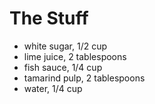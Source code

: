 # The Stuff
 - white sugar, 1/2 cup
 - lime juice, 2 tablespoons
 - fish sauce, 1/4 cup
 - tamarind pulp, 2 tablespoons
 - water, 1/4 cup
